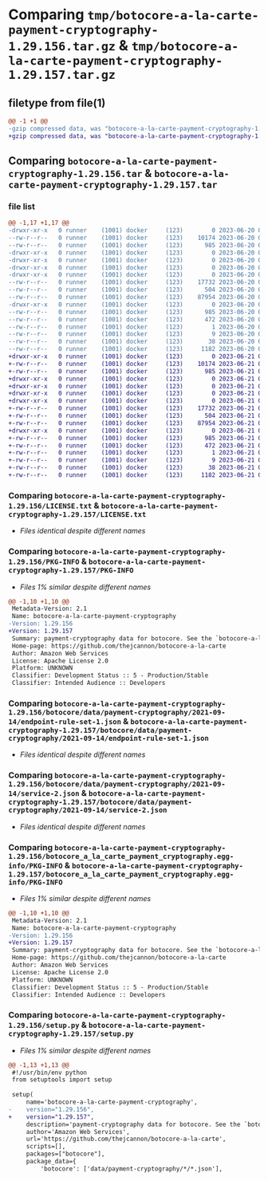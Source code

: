 # Comparing `tmp/botocore-a-la-carte-payment-cryptography-1.29.156.tar.gz` & `tmp/botocore-a-la-carte-payment-cryptography-1.29.157.tar.gz`

## filetype from file(1)

```diff
@@ -1 +1 @@
-gzip compressed data, was "botocore-a-la-carte-payment-cryptography-1.29.156.tar", last modified: Tue Jun 20 01:22:14 2023, max compression
+gzip compressed data, was "botocore-a-la-carte-payment-cryptography-1.29.157.tar", last modified: Wed Jun 21 01:24:48 2023, max compression
```

## Comparing `botocore-a-la-carte-payment-cryptography-1.29.156.tar` & `botocore-a-la-carte-payment-cryptography-1.29.157.tar`

### file list

```diff
@@ -1,17 +1,17 @@
-drwxr-xr-x   0 runner    (1001) docker     (123)        0 2023-06-20 01:22:14.565496 botocore-a-la-carte-payment-cryptography-1.29.156/
--rw-r--r--   0 runner    (1001) docker     (123)    10174 2023-06-20 01:22:14.000000 botocore-a-la-carte-payment-cryptography-1.29.156/LICENSE.txt
--rw-r--r--   0 runner    (1001) docker     (123)      985 2023-06-20 01:22:14.565496 botocore-a-la-carte-payment-cryptography-1.29.156/PKG-INFO
-drwxr-xr-x   0 runner    (1001) docker     (123)        0 2023-06-20 01:22:14.565496 botocore-a-la-carte-payment-cryptography-1.29.156/botocore/
-drwxr-xr-x   0 runner    (1001) docker     (123)        0 2023-06-20 01:22:14.565496 botocore-a-la-carte-payment-cryptography-1.29.156/botocore/data/
-drwxr-xr-x   0 runner    (1001) docker     (123)        0 2023-06-20 01:22:14.565496 botocore-a-la-carte-payment-cryptography-1.29.156/botocore/data/payment-cryptography/
-drwxr-xr-x   0 runner    (1001) docker     (123)        0 2023-06-20 01:22:14.565496 botocore-a-la-carte-payment-cryptography-1.29.156/botocore/data/payment-cryptography/2021-09-14/
--rw-r--r--   0 runner    (1001) docker     (123)    17732 2023-06-20 01:21:37.000000 botocore-a-la-carte-payment-cryptography-1.29.156/botocore/data/payment-cryptography/2021-09-14/endpoint-rule-set-1.json
--rw-r--r--   0 runner    (1001) docker     (123)      504 2023-06-20 01:21:37.000000 botocore-a-la-carte-payment-cryptography-1.29.156/botocore/data/payment-cryptography/2021-09-14/paginators-1.json
--rw-r--r--   0 runner    (1001) docker     (123)    87954 2023-06-20 01:21:37.000000 botocore-a-la-carte-payment-cryptography-1.29.156/botocore/data/payment-cryptography/2021-09-14/service-2.json
-drwxr-xr-x   0 runner    (1001) docker     (123)        0 2023-06-20 01:22:14.565496 botocore-a-la-carte-payment-cryptography-1.29.156/botocore_a_la_carte_payment_cryptography.egg-info/
--rw-r--r--   0 runner    (1001) docker     (123)      985 2023-06-20 01:22:14.000000 botocore-a-la-carte-payment-cryptography-1.29.156/botocore_a_la_carte_payment_cryptography.egg-info/PKG-INFO
--rw-r--r--   0 runner    (1001) docker     (123)      472 2023-06-20 01:22:14.000000 botocore-a-la-carte-payment-cryptography-1.29.156/botocore_a_la_carte_payment_cryptography.egg-info/SOURCES.txt
--rw-r--r--   0 runner    (1001) docker     (123)        1 2023-06-20 01:22:14.000000 botocore-a-la-carte-payment-cryptography-1.29.156/botocore_a_la_carte_payment_cryptography.egg-info/dependency_links.txt
--rw-r--r--   0 runner    (1001) docker     (123)        9 2023-06-20 01:22:14.000000 botocore-a-la-carte-payment-cryptography-1.29.156/botocore_a_la_carte_payment_cryptography.egg-info/top_level.txt
--rw-r--r--   0 runner    (1001) docker     (123)       38 2023-06-20 01:22:14.565496 botocore-a-la-carte-payment-cryptography-1.29.156/setup.cfg
--rw-r--r--   0 runner    (1001) docker     (123)     1182 2023-06-20 01:22:14.000000 botocore-a-la-carte-payment-cryptography-1.29.156/setup.py
+drwxr-xr-x   0 runner    (1001) docker     (123)        0 2023-06-21 01:24:48.384017 botocore-a-la-carte-payment-cryptography-1.29.157/
+-rw-r--r--   0 runner    (1001) docker     (123)    10174 2023-06-21 01:24:48.000000 botocore-a-la-carte-payment-cryptography-1.29.157/LICENSE.txt
+-rw-r--r--   0 runner    (1001) docker     (123)      985 2023-06-21 01:24:48.384017 botocore-a-la-carte-payment-cryptography-1.29.157/PKG-INFO
+drwxr-xr-x   0 runner    (1001) docker     (123)        0 2023-06-21 01:24:48.384017 botocore-a-la-carte-payment-cryptography-1.29.157/botocore/
+drwxr-xr-x   0 runner    (1001) docker     (123)        0 2023-06-21 01:24:48.384017 botocore-a-la-carte-payment-cryptography-1.29.157/botocore/data/
+drwxr-xr-x   0 runner    (1001) docker     (123)        0 2023-06-21 01:24:48.384017 botocore-a-la-carte-payment-cryptography-1.29.157/botocore/data/payment-cryptography/
+drwxr-xr-x   0 runner    (1001) docker     (123)        0 2023-06-21 01:24:48.384017 botocore-a-la-carte-payment-cryptography-1.29.157/botocore/data/payment-cryptography/2021-09-14/
+-rw-r--r--   0 runner    (1001) docker     (123)    17732 2023-06-21 01:24:02.000000 botocore-a-la-carte-payment-cryptography-1.29.157/botocore/data/payment-cryptography/2021-09-14/endpoint-rule-set-1.json
+-rw-r--r--   0 runner    (1001) docker     (123)      504 2023-06-21 01:24:02.000000 botocore-a-la-carte-payment-cryptography-1.29.157/botocore/data/payment-cryptography/2021-09-14/paginators-1.json
+-rw-r--r--   0 runner    (1001) docker     (123)    87954 2023-06-21 01:24:02.000000 botocore-a-la-carte-payment-cryptography-1.29.157/botocore/data/payment-cryptography/2021-09-14/service-2.json
+drwxr-xr-x   0 runner    (1001) docker     (123)        0 2023-06-21 01:24:48.384017 botocore-a-la-carte-payment-cryptography-1.29.157/botocore_a_la_carte_payment_cryptography.egg-info/
+-rw-r--r--   0 runner    (1001) docker     (123)      985 2023-06-21 01:24:48.000000 botocore-a-la-carte-payment-cryptography-1.29.157/botocore_a_la_carte_payment_cryptography.egg-info/PKG-INFO
+-rw-r--r--   0 runner    (1001) docker     (123)      472 2023-06-21 01:24:48.000000 botocore-a-la-carte-payment-cryptography-1.29.157/botocore_a_la_carte_payment_cryptography.egg-info/SOURCES.txt
+-rw-r--r--   0 runner    (1001) docker     (123)        1 2023-06-21 01:24:48.000000 botocore-a-la-carte-payment-cryptography-1.29.157/botocore_a_la_carte_payment_cryptography.egg-info/dependency_links.txt
+-rw-r--r--   0 runner    (1001) docker     (123)        9 2023-06-21 01:24:48.000000 botocore-a-la-carte-payment-cryptography-1.29.157/botocore_a_la_carte_payment_cryptography.egg-info/top_level.txt
+-rw-r--r--   0 runner    (1001) docker     (123)       38 2023-06-21 01:24:48.384017 botocore-a-la-carte-payment-cryptography-1.29.157/setup.cfg
+-rw-r--r--   0 runner    (1001) docker     (123)     1182 2023-06-21 01:24:48.000000 botocore-a-la-carte-payment-cryptography-1.29.157/setup.py
```

### Comparing `botocore-a-la-carte-payment-cryptography-1.29.156/LICENSE.txt` & `botocore-a-la-carte-payment-cryptography-1.29.157/LICENSE.txt`

 * *Files identical despite different names*

### Comparing `botocore-a-la-carte-payment-cryptography-1.29.156/PKG-INFO` & `botocore-a-la-carte-payment-cryptography-1.29.157/PKG-INFO`

 * *Files 1% similar despite different names*

```diff
@@ -1,10 +1,10 @@
 Metadata-Version: 2.1
 Name: botocore-a-la-carte-payment-cryptography
-Version: 1.29.156
+Version: 1.29.157
 Summary: payment-cryptography data for botocore. See the `botocore-a-la-carte` package for more info.
 Home-page: https://github.com/thejcannon/botocore-a-la-carte
 Author: Amazon Web Services
 License: Apache License 2.0
 Platform: UNKNOWN
 Classifier: Development Status :: 5 - Production/Stable
 Classifier: Intended Audience :: Developers
```

### Comparing `botocore-a-la-carte-payment-cryptography-1.29.156/botocore/data/payment-cryptography/2021-09-14/endpoint-rule-set-1.json` & `botocore-a-la-carte-payment-cryptography-1.29.157/botocore/data/payment-cryptography/2021-09-14/endpoint-rule-set-1.json`

 * *Files identical despite different names*

### Comparing `botocore-a-la-carte-payment-cryptography-1.29.156/botocore/data/payment-cryptography/2021-09-14/service-2.json` & `botocore-a-la-carte-payment-cryptography-1.29.157/botocore/data/payment-cryptography/2021-09-14/service-2.json`

 * *Files identical despite different names*

### Comparing `botocore-a-la-carte-payment-cryptography-1.29.156/botocore_a_la_carte_payment_cryptography.egg-info/PKG-INFO` & `botocore-a-la-carte-payment-cryptography-1.29.157/botocore_a_la_carte_payment_cryptography.egg-info/PKG-INFO`

 * *Files 1% similar despite different names*

```diff
@@ -1,10 +1,10 @@
 Metadata-Version: 2.1
 Name: botocore-a-la-carte-payment-cryptography
-Version: 1.29.156
+Version: 1.29.157
 Summary: payment-cryptography data for botocore. See the `botocore-a-la-carte` package for more info.
 Home-page: https://github.com/thejcannon/botocore-a-la-carte
 Author: Amazon Web Services
 License: Apache License 2.0
 Platform: UNKNOWN
 Classifier: Development Status :: 5 - Production/Stable
 Classifier: Intended Audience :: Developers
```

### Comparing `botocore-a-la-carte-payment-cryptography-1.29.156/setup.py` & `botocore-a-la-carte-payment-cryptography-1.29.157/setup.py`

 * *Files 1% similar despite different names*

```diff
@@ -1,13 +1,13 @@
 #!/usr/bin/env python
 from setuptools import setup
 
 setup(
     name='botocore-a-la-carte-payment-cryptography',
-    version="1.29.156",
+    version="1.29.157",
     description='payment-cryptography data for botocore. See the `botocore-a-la-carte` package for more info.',
     author='Amazon Web Services',
     url='https://github.com/thejcannon/botocore-a-la-carte',
     scripts=[],
     packages=["botocore"],
     package_data={
         'botocore': ['data/payment-cryptography/*/*.json'],
```

